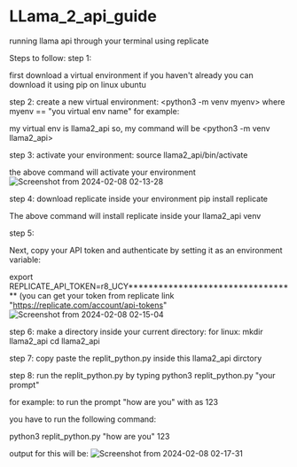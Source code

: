 # LLama_2_api_guide
running llama api through your terminal using replicate  

Steps to follow: 
step 1:

first download a virtual environment if you haven't already 
you can download it using pip on linux ubuntu 
<sudo apt install python3.11-venv>

step 2: 
create a new virtual environment:
<python3 -m venv myenv> where myenv == "you virtual env name" 
for example: 

my virtual env is llama2_api
so, my command will be <python3 -m venv llama2_api>


step 3:
activate your environment: 
source llama2_api/bin/activate 

the above command will activate your environment 
![Screenshot from 2024-02-08 02-13-28](https://github.com/IM07813/LLama_2_api_guide/assets/119739278/dcee8464-9061-41c6-9b72-ef4db3ae3742)

step 4:
download replicate inside your environment 
pip install replicate

The above command will install replicate inside your llama2_api venv 

step 5:

Next, copy your API token and authenticate by setting it as an environment variable:

export REPLICATE_API_TOKEN=r8_UCY********************************** (you can get your token from replicate link "https://replicate.com/account/api-tokens"
![Screenshot from 2024-02-08 02-15-04](https://github.com/IM07813/LLama_2_api_guide/assets/119739278/7f41ca7a-1b83-46f3-ba62-d3c3d89cc371)

step 6: 
make a directory inside your current directory:
for linux: 
mkdir llama2_api 
cd llama2_api 

step 7: 
copy paste the replit_python.py inside this llama2_api dirctory 

step 8: 
run the replit_python.py by typing python3 replit_python.py "your prompt" <seed> 

for example: 
to run the prompt "how are you" with <seed> as 123 

you have to run the following command: 

python3 replit_python.py "how are you" 123 

output for this will be: 
![Screenshot from 2024-02-08 02-17-31](https://github.com/IM07813/LLama_2_api_guide/assets/119739278/8cd14d61-a7a6-4bba-962f-5ca67621f74a)








